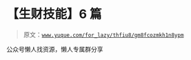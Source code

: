 # 【生财技能】6 篇

> 原文：[`www.yuque.com/for_lazy/thfiu8/gm8fcozmkh1n8ypm`](https://www.yuque.com/for_lazy/thfiu8/gm8fcozmkh1n8ypm)

公众号懒人找资源，懒人专属群分享